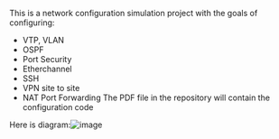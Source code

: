 This is a network configuration simulation project with the goals of configuring:
- VTP, VLAN
- OSPF
- Port Security
- Etherchannel
- SSH
- VPN site to site
- NAT Port Forwarding
The PDF file in the repository will contain the configuration code

Here is diagram:![image](https://github.com/user-attachments/assets/8d799d29-0fc8-4058-8236-31ef442af466)
